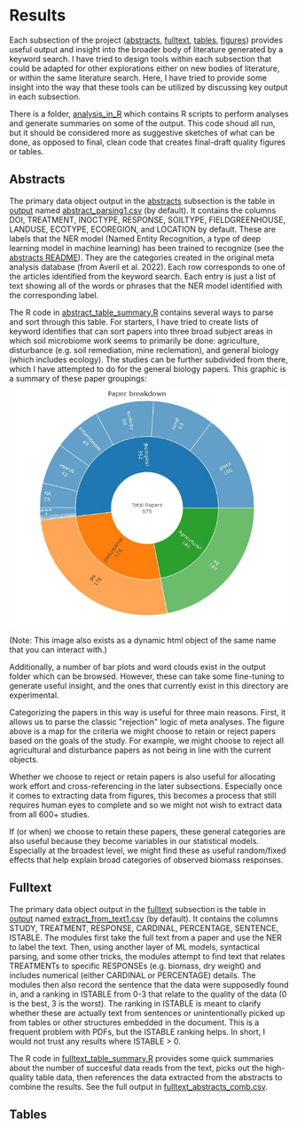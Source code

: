 # Results
Each subsection of the project ([abstracts](/abstracts/README.md), [fulltext](/fulltext/README.md), [tables](/tables/README.md), [figures](figures/README.md)) provides useful output and insight into the broader body of literature generated by a keyword search. I have tried to design tools within each subsection that could be adapted for other explorations either on new bodies of literature, or within the same literature search. Here, I have tried to provide some insight into the way that these tools can be utilized by discussing key output in each subsection. 

There is a folder, [analysis_in_R](/analysis_in_R/) which contains R scripts to perform analyses and generate summaries on some of the output. This code shoud all run, but it should be considered more as suggestive sketches of what can be done, as opposed to final, clean code that creates final-draft quality figures or tables. 

## Abstracts
The primary data object output in the [abstracts](/abstracts/) subsection is the table in [output](/output/) named [abstract_parsing1.csv](/output/abstract_parsing1.csv) (by default). It contains the columns DOI, TREATMENT, INOCTYPE, RESPONSE, SOILTYPE, FIELDGREENHOUSE, LANDUSE, ECOTYPE, ECOREGION, and LOCATION by default. These are labels that the NER model (Named Entity Recognition, a type of deep learning model in machine learning) has been trained to recognize (see the [abstracts README](/abstracts/README.md)). They are the categories created in the original meta analysis database (from Averil et al. 2022). Each row corresponds to one of the articles identified from the keyword search. Each entry is just a list of text showing all of the words or phrases that the NER model identified with the corresponding label.

The R code in [abstract_table_summary.R](/analysis_in_R/abstract_table_summary.R) contains several ways to parse and sort through this table. For starters, I have tried to create lists of keyword identifies that can sort papers into three broad subject areas in which soil microbiome work seems to primarily be done: agriculture, disturbance (e.g. soil remediation, mine reclemation), and general biology (which includes ecology). The studies can be further subdivided from there, which I have attempted to do for the general biology papers. This graphic is a summary of these paper groupings: 

![alt text](/output/paper_summary.jpg)

(Note: This image also exists as a dynamic html object of the same name that you can interact with.)

Additionally, a number of bar plots and word clouds exist in the output folder which can be browsed. However, these can take some fine-tuning to generate useful insight, and the ones that currently exist in this directory are experimental. 

Categorizing the papers in this way is useful for three main reasons. First, it allows us to parse the classic "rejection" logic of meta analyses. The figure above is a map for the criteria we might choose to retain or reject papers based on the goals of the study. For example, we might choose to reject all agricultural and disturbance papers as not being in line with the current objects. 

Whether we choose to reject or retain papers is also useful for allocating work effort and cross-referencing in the later subsections. Especially once it comes to extracting data from figures, this becomes a process that still requires human eyes to complete and so we might not wish to extract data from all 600+ studies.

If (or when) we choose to retain these papers, these general categories are also useful because they become variables in our statistical models. Especially at the broadest level, we might find these as useful random/fixed effects that help explain broad categories of observed biomass responses. 

## Fulltext
The primary data object output in the [fulltext](/fulltext/) subsection is the table in [output](/output/) named [extract_from_text1.csv](/output/extract_from_text1.csv) (by default). It contains the columns STUDY, TREATMENT, RESPONSE, CARDINAL, PERCENTAGE, SENTENCE, ISTABLE. The modules first take the full text from a paper and use the NER to label the text. Then, using another layer of ML models, syntactical parsing, and some other tricks, the modules attempt to find text that relates TREATMENTs to specific RESPONSEs (e.g. biomass, dry weight) and includes numerical (either CARDINAL or PERCENTAGE) details. The modules then also record the sentence that the data were supposedly found in, and a ranking in ISTABLE from 0-3 that relate to the quality of the data (0 is the best, 3 is the worst). The ranking in ISTABLE is meant to clarify whether these are actually text from sentences or unintentionally picked up from tables or other structures embedded in the document. This is a frequent problem with PDFs, but the ISTABLE ranking helps. In short, I would not trust any results where ISTABLE > 0.

The R code in [fulltext_table_summary.R](/analysis_in_R/fulltext_table_summary.R) provides some quick summaries about the number of succesful data reads from the text, picks out the high-quality table data, then references the data extracted from the abstracts to combine the results. See the full output in [fulltext_abstracts_comb.csv](/output/fulltext_abstracts_comb.csv). 

## Tables



 